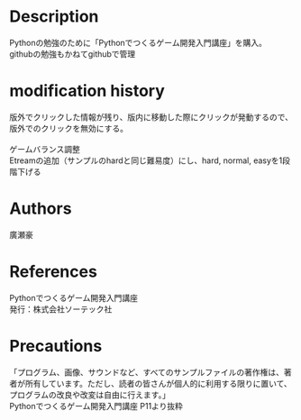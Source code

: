 # Description
Pythonの勉強のために「Pythonでつくるゲーム開発入門講座」を購入。<br>
githubの勉強もかねてgithubで管理

# modification history
版外でクリックした情報が残り、版内に移動した際にクリックが発動するので、版外でのクリックを無効にする。<br>
<br>
ゲームバランス調整<br>
Etreamの追加（サンプルのhardと同じ難易度）にし、hard, normal, easyを1段階下げる


# Authors
廣瀬豪

# References
Pythonでつくるゲーム開発入門講座<br>
発行：株式会社ソーテック社

# Precautions
「プログラム、画像、サウンドなど、すべてのサンプルファイルの著作権は、著者が所有しています。ただし、読者の皆さんが個人的に利用する限りに置いて、プログラムの改良や改変は自由に行えます。」<br>
Pythonでつくるゲーム開発入門講座 P11より抜粋
